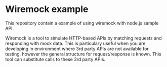 # Wiremock example
This repository contain a example of using wiremock with node.js sample API.

Wiremock is a tool to simulate HTTP-based APIs by matching requests and responding with mock data. This is particulary useful when you are developing in environment where 3rd party APIs are not available for testing, however the general structure for request/response is known. This tool can substitute calls to these 3rd party APIs.

